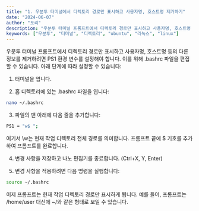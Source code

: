 ```yaml
---
title: "1. 우분투 터미널에서 디렉토리 경로만 표시하고 사용자명, 호스트명 제거하기"
date: "2024-06-07"
author: "포리"
description: "우분투 터미널 프롬프트에서 디렉토리 경로만 표시하고 사용자명, 호스트명 등의 다른 정보를 제거하려면 PS1 환경 변수를 설정해야 합니다."
keywords: ["우분투", "터미널", "디렉토리", "ubuntu", "리눅스", "linux"]
---
```


우분투 터미널 프롬프트에서 디렉토리 경로만 표시하고 사용자명, 호스트명 등의 다른 정보를 제거하려면 PS1 환경 변수를 설정해야 합니다. 이를 위해 .bashrc 파일을 편집할 수 있습니다. 아래 단계에 따라 설정할 수 있습니다:

1. 터미널을 엽니다.

2. 홈 디렉토리에 있는 .bashrc 파일을 엽니다:

```bash
nano ~/.bashrc
```

3. 파일의 맨 아래에 다음 줄을 추가합니다:

```bash
PS1 = "w$ ";
```

여기서 \w는 현재 작업 디렉토리 전체 경로를 의미합니다. 프롬프트 끝에 $ 기호를 추가하여 프롬프트를 완료합니다.

4. 변경 사항을 저장하고 나노 편집기를 종료합니다. (Ctrl+X, Y, Enter)

5. 변경 사항을 적용하려면 다음 명령을 실행합니다:

```bash
source ~/.bashrc
```

이제 프롬프트는 현재 작업 디렉토리 경로만 표시하게 됩니다. 예를 들어, 프롬프트는 /home/user 대신에 ~/와 같은 형태로 보일 수 있습니다.
